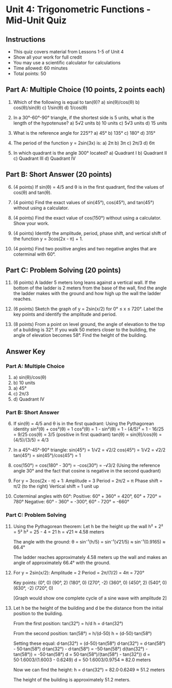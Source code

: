 # Unit 4: Trigonometric Functions - Mid-Unit Quiz

## Instructions
- This quiz covers material from Lessons 1-5 of Unit 4
- Show all your work for full credit
- You may use a scientific calculator for calculations
- Time allowed: 60 minutes
- Total points: 50

## Part A: Multiple Choice (10 points, 2 points each)

1. Which of the following is equal to tan(θ)?
   a) sin(θ)/cos(θ)
   b) cos(θ)/sin(θ)
   c) 1/sin(θ)
   d) 1/cos(θ)

2. In a 30°-60°-90° triangle, if the shortest side is 5 units, what is the length of the hypotenuse?
   a) 5√2 units
   b) 10 units
   c) 5√3 units
   d) 15 units

3. What is the reference angle for 225°?
   a) 45°
   b) 135°
   c) 180°
   d) 315°

4. The period of the function y = 2sin(3x) is:
   a) 2π
   b) 3π
   c) 2π/3
   d) 6π

5. In which quadrant is the angle 300° located?
   a) Quadrant I
   b) Quadrant II
   c) Quadrant III
   d) Quadrant IV

## Part B: Short Answer (20 points)

6. (4 points) If sin(θ) = 4/5 and θ is in the first quadrant, find the values of cos(θ) and tan(θ).

7. (4 points) Find the exact values of sin(45°), cos(45°), and tan(45°) without using a calculator.

8. (4 points) Find the exact value of cos(150°) without using a calculator. Show your work.

9. (4 points) Identify the amplitude, period, phase shift, and vertical shift of the function y = 3cos(2x - π) + 1.

10. (4 points) Find two positive angles and two negative angles that are coterminal with 60°.

## Part C: Problem Solving (20 points)

11. (6 points) A ladder 5 meters long leans against a vertical wall. If the bottom of the ladder is 2 meters from the base of the wall, find the angle the ladder makes with the ground and how high up the wall the ladder reaches.

12. (6 points) Sketch the graph of y = 2sin(x/2) for 0° ≤ x ≤ 720°. Label the key points and identify the amplitude and period.

13. (8 points) From a point on level ground, the angle of elevation to the top of a building is 32°. If you walk 50 meters closer to the building, the angle of elevation becomes 58°. Find the height of the building.

## Answer Key

### Part A: Multiple Choice
1. a) sin(θ)/cos(θ)
2. b) 10 units
3. a) 45°
4. c) 2π/3
5. d) Quadrant IV

### Part B: Short Answer

6. If sin(θ) = 4/5 and θ is in the first quadrant:
   Using the Pythagorean identity sin²(θ) + cos²(θ) = 1
   cos²(θ) = 1 - sin²(θ) = 1 - (4/5)² = 1 - 16/25 = 9/25
   cos(θ) = 3/5 (positive in first quadrant)
   tan(θ) = sin(θ)/cos(θ) = (4/5)/(3/5) = 4/3

7. In a 45°-45°-90° triangle:
   sin(45°) = 1/√2 = √2/2
   cos(45°) = 1/√2 = √2/2
   tan(45°) = sin(45°)/cos(45°) = 1

8. cos(150°) = cos(180° - 30°) = -cos(30°) = -√3/2
   (Using the reference angle 30° and the fact that cosine is negative in the second quadrant)

9. For y = 3cos(2x - π) + 1:
   Amplitude = 3
   Period = 2π/2 = π
   Phase shift = π/2 (to the right)
   Vertical shift = 1 unit up

10. Coterminal angles with 60°:
    Positive: 60° + 360° = 420°, 60° + 720° = 780°
    Negative: 60° - 360° = -300°, 60° - 720° = -660°

### Part C: Problem Solving

11. Using the Pythagorean theorem:
    Let h be the height up the wall
    h² + 2² = 5²
    h² = 25 - 4 = 21
    h = √21 ≈ 4.58 meters
    
    The angle with the ground:
    θ = sin⁻¹(h/5) = sin⁻¹(√21/5) ≈ sin⁻¹(0.9165) ≈ 66.4°
    
    The ladder reaches approximately 4.58 meters up the wall and makes an angle of approximately 66.4° with the ground.

12. For y = 2sin(x/2):
    Amplitude = 2
    Period = 2π/(1/2) = 4π = 720°
    
    Key points:
    (0°, 0)
    (90°, 2)
    (180°, 0)
    (270°, -2)
    (360°, 0)
    (450°, 2)
    (540°, 0)
    (630°, -2)
    (720°, 0)
    
    [Graph would show one complete cycle of a sine wave with amplitude 2]

13. Let h be the height of the building and d be the distance from the initial position to the building.
    
    From the first position:
    tan(32°) = h/d
    h = d·tan(32°)
    
    From the second position:
    tan(58°) = h/(d-50)
    h = (d-50)·tan(58°)
    
    Setting these equal:
    d·tan(32°) = (d-50)·tan(58°)
    d·tan(32°) = d·tan(58°) - 50·tan(58°)
    d·tan(32°) - d·tan(58°) = -50·tan(58°)
    d(tan(32°) - tan(58°)) = -50·tan(58°)
    d = 50·tan(58°)/(tan(58°) - tan(32°))
    d = 50·1.6003/(1.6003 - 0.6249)
    d = 50·1.6003/0.9754 ≈ 82.0 meters
    
    Now we can find the height:
    h = d·tan(32°) = 82.0·0.6249 ≈ 51.2 meters
    
    The height of the building is approximately 51.2 meters.
